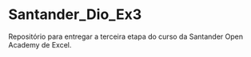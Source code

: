 # Santander_Dio_Ex3
Repositório para entregar a terceira etapa do curso da Santander Open Academy de Excel.
